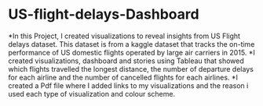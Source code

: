 # US-flight-delays-Dashboard
*In this Project, I created visualizations to reveal insights from US Flight delays dataset. This dataset is from a kaggle dataset that tracks the on-time performance of US domestic flights operated by large air carriers in 2015.
*I created visualizations, dashboard and stories using Tableau that showed which flights travelled the longest distance, the number of departure delays for each airline and the number of cancelled flights for each airlines.
*I created a Pdf file where I added links to my visualizations and the reason i used each type of visualization and colour scheme.
